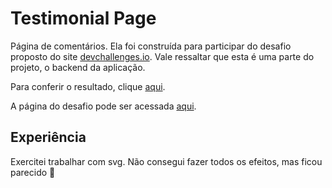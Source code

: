 # Testimonial Page

Página de comentários. Ela foi construída para participar do desafio proposto do site [devchallenges.io](https://devchallenges.io). Vale ressaltar que esta é uma parte do projeto, o backend da aplicação.

Para conferir o resultado, clique [aqui](https://testimonial-page-seven.vercel.app/).

A página do desafio pode ser acessada [aqui](https://devchallenges.io/challenge/27).

## Experiência

Exercitei trabalhar com svg. Não consegui fazer todos os efeitos, mas ficou parecido 🤣